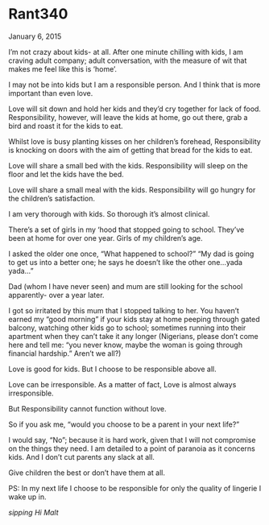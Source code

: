 # Rant340


January 6, 2015

I’m not crazy about kids- at all. After one minute chilling with kids, I am craving adult company; adult conversation, with the measure of wit that makes me feel like this is ‘home’.

I may not be into kids but I am a responsible person. And I think that is more important than even love. 

Love will sit down and hold her kids and they’d cry together for lack of food. Responsibility, however, will leave the kids at home, go out there, grab a bird and roast it for the kids to eat. 

Whilst love is busy planting kisses on her children’s forehead, Responsibility is knocking on doors with the aim of getting that bread for the kids to eat.

Love will share a small bed with the kids. Responsibility will sleep on the floor and let the kids have the bed.

Love will share a small meal with the kids. Responsibility will go hungry for the children’s satisfaction.

I am very thorough with kids. So thorough it’s almost clinical.

There’s a set of girls in my ‘hood that stopped going to school. They’ve been at home for over one year. Girls of my children’s age. 

I asked the older one once, “What happened to school?”
“My dad is going to get us into a better one; he says he doesn’t like the other one…yada yada…”

Dad (whom I have never seen) and mum are still looking for the school apparently- over a year later.

I got so irritated by this mum that I stopped talking to her. You haven’t earned my “good morning” if your kids stay at home peeping through gated balcony, watching other kids go to school; sometimes running into their apartment when they can’t take it any longer (Nigerians, please don’t come here and tell me: “you never know, maybe the woman is going through financial hardship.” Aren’t we all?)

Love is good for kids. But I choose to be responsible above all.

Love can be irresponsible. As a matter of fact, Love is almost always irresponsible.

But Responsibility cannot function without love. 

So if you ask me, “would you choose to be a parent in your next life?” 

I would say, “No”; because it is hard work, given that I will not compromise on the things they need. I am detailed to a point of paranoia as it concerns kids. And I don’t cut parents any slack at all. 

Give children the best or don’t have them at all.

PS: In my next life I choose to be responsible for only the quality of lingerie I wake up in.

*sipping Hi Malt*